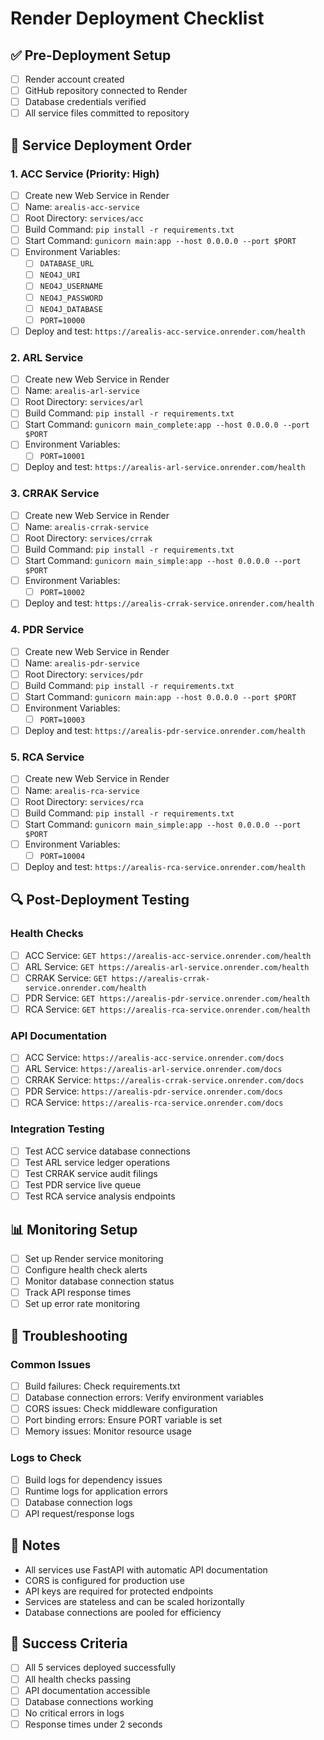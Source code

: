 # Render Deployment Checklist

## ✅ Pre-Deployment Setup

- [ ] Render account created
- [ ] GitHub repository connected to Render
- [ ] Database credentials verified
- [ ] All service files committed to repository

## 🚀 Service Deployment Order

### 1. ACC Service (Priority: High)
- [ ] Create new Web Service in Render
- [ ] Name: `arealis-acc-service`
- [ ] Root Directory: `services/acc`
- [ ] Build Command: `pip install -r requirements.txt`
- [ ] Start Command: `gunicorn main:app --host 0.0.0.0 --port $PORT`
- [ ] Environment Variables:
  - [ ] `DATABASE_URL`
  - [ ] `NEO4J_URI`
  - [ ] `NEO4J_USERNAME`
  - [ ] `NEO4J_PASSWORD`
  - [ ] `NEO4J_DATABASE`
  - [ ] `PORT=10000`
- [ ] Deploy and test: `https://arealis-acc-service.onrender.com/health`

### 2. ARL Service
- [ ] Create new Web Service in Render
- [ ] Name: `arealis-arl-service`
- [ ] Root Directory: `services/arl`
- [ ] Build Command: `pip install -r requirements.txt`
- [ ] Start Command: `gunicorn main_complete:app --host 0.0.0.0 --port $PORT`
- [ ] Environment Variables:
  - [ ] `PORT=10001`
- [ ] Deploy and test: `https://arealis-arl-service.onrender.com/health`

### 3. CRRAK Service
- [ ] Create new Web Service in Render
- [ ] Name: `arealis-crrak-service`
- [ ] Root Directory: `services/crrak`
- [ ] Build Command: `pip install -r requirements.txt`
- [ ] Start Command: `gunicorn main_simple:app --host 0.0.0.0 --port $PORT`
- [ ] Environment Variables:
  - [ ] `PORT=10002`
- [ ] Deploy and test: `https://arealis-crrak-service.onrender.com/health`

### 4. PDR Service
- [ ] Create new Web Service in Render
- [ ] Name: `arealis-pdr-service`
- [ ] Root Directory: `services/pdr`
- [ ] Build Command: `pip install -r requirements.txt`
- [ ] Start Command: `gunicorn main:app --host 0.0.0.0 --port $PORT`
- [ ] Environment Variables:
  - [ ] `PORT=10003`
- [ ] Deploy and test: `https://arealis-pdr-service.onrender.com/health`

### 5. RCA Service
- [ ] Create new Web Service in Render
- [ ] Name: `arealis-rca-service`
- [ ] Root Directory: `services/rca`
- [ ] Build Command: `pip install -r requirements.txt`
- [ ] Start Command: `gunicorn main_simple:app --host 0.0.0.0 --port $PORT`
- [ ] Environment Variables:
  - [ ] `PORT=10004`
- [ ] Deploy and test: `https://arealis-rca-service.onrender.com/health`

## 🔍 Post-Deployment Testing

### Health Checks
- [ ] ACC Service: `GET https://arealis-acc-service.onrender.com/health`
- [ ] ARL Service: `GET https://arealis-arl-service.onrender.com/health`
- [ ] CRRAK Service: `GET https://arealis-crrak-service.onrender.com/health`
- [ ] PDR Service: `GET https://arealis-pdr-service.onrender.com/health`
- [ ] RCA Service: `GET https://arealis-rca-service.onrender.com/health`

### API Documentation
- [ ] ACC Service: `https://arealis-acc-service.onrender.com/docs`
- [ ] ARL Service: `https://arealis-arl-service.onrender.com/docs`
- [ ] CRRAK Service: `https://arealis-crrak-service.onrender.com/docs`
- [ ] PDR Service: `https://arealis-pdr-service.onrender.com/docs`
- [ ] RCA Service: `https://arealis-rca-service.onrender.com/docs`

### Integration Testing
- [ ] Test ACC service database connections
- [ ] Test ARL service ledger operations
- [ ] Test CRRAK service audit filings
- [ ] Test PDR service live queue
- [ ] Test RCA service analysis endpoints

## 📊 Monitoring Setup

- [ ] Set up Render service monitoring
- [ ] Configure health check alerts
- [ ] Monitor database connection status
- [ ] Track API response times
- [ ] Set up error rate monitoring

## 🔧 Troubleshooting

### Common Issues
- [ ] Build failures: Check requirements.txt
- [ ] Database connection errors: Verify environment variables
- [ ] CORS issues: Check middleware configuration
- [ ] Port binding errors: Ensure PORT variable is set
- [ ] Memory issues: Monitor resource usage

### Logs to Check
- [ ] Build logs for dependency issues
- [ ] Runtime logs for application errors
- [ ] Database connection logs
- [ ] API request/response logs

## 📝 Notes

- All services use FastAPI with automatic API documentation
- CORS is configured for production use
- API keys are required for protected endpoints
- Services are stateless and can be scaled horizontally
- Database connections are pooled for efficiency

## 🎯 Success Criteria

- [ ] All 5 services deployed successfully
- [ ] All health checks passing
- [ ] API documentation accessible
- [ ] Database connections working
- [ ] No critical errors in logs
- [ ] Response times under 2 seconds
